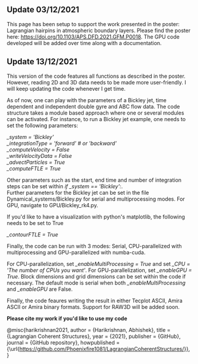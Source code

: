 ## Update 03/12/2021

This page has been setup to support the work presented in the poster: Lagrangian hairpins in atmospheric boundary layers. Please find the poster here: https://doi.org/10.1103/APS.DFD.2021.GFM.P0018. The GPU code developed will be added over time along with a documentation. 


## Update 13/12/2021

This version of the code features all functions as described in the poster. However, reading 2D and 3D data needs to be made more user-friendly. I will keep updating the code whenever I get time. 

As of now, one can play with the parameters of a Bickley jet, time dependent and independent double gyre and ABC flow data. The code structure takes a module based approach where one or several modules can be activated. For instance, to run a Bickley jet example, one needs to set the following parameters:

_\_system = 'Bickley'_\
_\_integrationType = 'forward' # or 'backward'_\
_\_computeVelocity = False_\
_\_writeVelocityData = False_\
_\_advectParticles = True_\
_\_computeFTLE = True_

Other parameters such as the start, end time and number of integration steps can be set within _if \_system == 'Bickley':_.\
Further parameters for the Bickley jet can be set in the file Dynamical_systems/Bickley.py for serial and multiprocessing modes. For GPU, navigate to GPU/Bickley_rk4.py.

If you'd like to have a visualization with python's matplotlib, the following needs to be set to True

_\_contourFTLE = True_

Finally, the code can be run with 3 modes: Serial, CPU-parallelized with multiprocessing and GPU-parallelized with numba-cuda. 

For CPU-parallelization, set _\_enableMultiProcessing = True_ and set _\_CPU = 'The number of CPUs you want'_.
For GPU-parallelization, set _\_enableGPU = True_. Block dimensions and grid dimensions can be set within the code if necessary. 
The default mode is serial when both _\_enableMultiProcessing_ and _\_enableGPU_ are False. 

Finally, the code feaures writing the result in either Tecplot ASCII, Amira ASCII or Amira binary formats. Support for RAW3D will be added soon. 

**Please cite my work if you'd like to use my code**

@misc{harikrishnan2021,
  author = {Harikrishnan, Abhishek},
  title = {Lagrangian Coherent Structures},
  year = {2021},
  publisher = {GitHub},
  journal = {GitHub repository},
  howpublished = {\url{https://github.com/Phoenixfire1081/LagrangianCoherentStructures/}},
}
